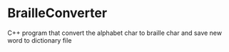 # BrailleConverter
C++ program that convert the alphabet char to braille char and save new word to dictionary file

